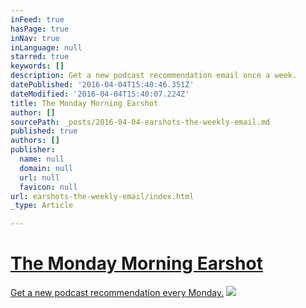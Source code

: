 ```yaml
---
inFeed: true
hasPage: true
inNav: true
inLanguage: null
starred: true
keywords: []
description: Get a new podcast recommendation email once a week.
datePublished: '2016-04-04T15:40:46.351Z'
dateModified: '2016-04-04T15:40:07.224Z'
title: The Monday Morning Earshot
author: []
sourcePath: _posts/2016-04-04-earshots-the-weekly-email.md
published: true
authors: []
publisher:
  name: null
  domain: null
  url: null
  favicon: null
url: earshots-the-weekly-email/index.html
_type: Article

---
```

# [The Monday Morning Earshot][0]

[Get a new podcast recommendation every Monday.][0]
![](https://the-grid-user-content.s3-us-west-2.amazonaws.com/4dbecc2c-b13f-4ac3-b11c-ea4489fb59b3.jpg)

[0]: https://tinyletter.com/Earshot